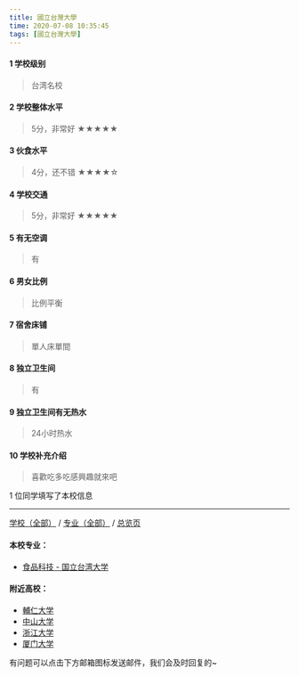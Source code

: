 ```yaml
---
title: 國立台灣大學
time: 2020-07-08 10:35:45
tags: [國立台灣大學]
---
```

#### 1 学校级别
> 台湾名校


#### 2 学校整体水平
> 5分，非常好
★★★★★


#### 3 伙食水平
>  4分，还不错
★★★★☆

#### 4 学校交通
> 5分，非常好
★★★★★


#### 5 有无空调
> 有


#### 6 男女比例
> 比例平衡


#### 7 宿舍床铺
> 單人床單間
 

#### 8 独立卫生间
> 有


#### 9 独立卫生间有无热水
> 24小时热水


#### 10 学校补充介绍
> 喜歡吃多吃感興趣就來吧

1 位同学填写了本校信息
***
[学校（全部）](https://univgo.github.io/2020/07/09/学校汇总页) / [专业（全部）](https://univgo.github.io/2020/07/09/专业汇总页) / [总览页](https://univgo.github.io/2020/07/09/总览)
#### 本校专业：
- [食品科技 - 国立台湾大学](https://univgo.github.io/2020/07/08/食品科技%20-%20國立台灣大學) 

#### 附近高校：
- [輔仁大学](https://univgo.github.io/2020/07/08/輔仁大学)
- [中山大学](https://univgo.github.io/2020/07/08/中山大学)
- [浙江大学](https://univgo.github.io/2020/07/08/浙江大学)
- [厦门大学](https://univgo.github.io/2020/07/08/厦门大学)


有问题可以点击下方邮箱图标发送邮件，我们会及时回复的~
